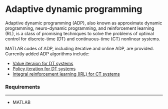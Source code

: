 # Adaptive dynamic programming
Adaptive dynamic programming (ADP), also known as approximate dynamic programming, neuro-dynamic programming, and reinforcement learning (RL), is a class of promising techniques to solve the problems of optimal control for discrete-time (DT) and continuous-time (CT) nonlinear systems.

 MATLAB codes of ADP, including iterative and online ADP, are provided. Currently added ADP algorithms include:
 - [Value iteraion for DT systems](https://ieeexplore.ieee.org/abstract/document/4554208)
 - [Policy iteration for DT systems](https://books.google.com.hk/books?hl=zh-CN&lr=&id=U3Gtlot_hYEC&oi=fnd&pg=PR11&dq=Optimal+Control&ots=wcdkz1Auhq&sig=YyFMovodt3yzTBi2eD17pS5jilM&redir_esc=y#v=onepage&q=policy%20iteration&f=false)
 - [Integral reinforcement learning (IRL) for CT systems](https://www.sciencedirect.com/science/article/abs/pii/S0893608009000446)


### Requirements
********
- MATLAB
